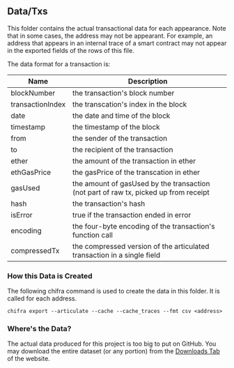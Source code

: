 ## Data/Txs

This folder contains the actual transactional data for each appearance. Note that in some cases, the address may not be appearant. For example, an address that appears in an internal trace of a smart contract may not appear in the exported fields of the rows of this file.

The data format for a transaction is:

| Name             | Description                                                                          |
| ---------------- | ------------------------------------------------------------------------------------ |
| blockNumber      | the transaction's block number                                                       |
| transactionIndex | the transcation's index in the block                                                 |
| date             | the date and time of the block                                                       |
| timestamp        | the timestamp of the block                                                           |
| from             | the sender of the transaction                                                        |
| to               | the recipient of the transaction                                                     |
| ether            | the amount of the transaction in ether                                               |
| ethGasPrice      | the gasPrice of the transcation in ether                                             |
| gasUsed          | the amount of gasUsed by the transaction (not part of raw tx, picked up from receipt |
| hash             | the transaction's hash                                                               |
| isError          | true if the transaction ended in error                                               |
| encoding         | the four-byte encoding of the transaction's function call                            |
| compressedTx     | the compressed version of the articulated transaction in a single field              |

### How this Data is Created

The following chifra command is used to create the data in this folder. It is called for each address.

```
chifra export --articulate --cache --cache_traces --fmt csv <address>
```

### Where's the Data?

The actual data produced for this project is too big to put on GitHub. You may download the entire dataset (or any portion) from the [Downloads Tab](https://tokenomics.io/gitcoin) of the website.